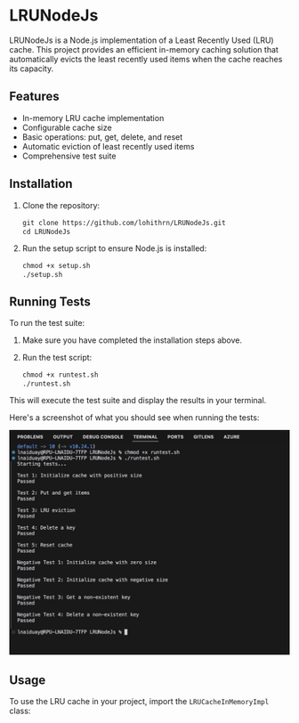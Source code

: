 # LRUNodeJs

LRUNodeJs is a Node.js implementation of a Least Recently Used (LRU) cache. This project provides an efficient in-memory caching solution that automatically evicts the least recently used items when the cache reaches its capacity.

## Features

- In-memory LRU cache implementation
- Configurable cache size
- Basic operations: put, get, delete, and reset
- Automatic eviction of least recently used items
- Comprehensive test suite

## Installation

1. Clone the repository:
   ```
   git clone https://github.com/lohithrn/LRUNodeJs.git
   cd LRUNodeJs
   ```

2. Run the setup script to ensure Node.js is installed:
   ```
   chmod +x setup.sh
   ./setup.sh
   ```

## Running Tests

To run the test suite:

1. Make sure you have completed the installation steps above.

2. Run the test script:
   ```
   chmod +x runtest.sh
   ./runtest.sh
   ```

This will execute the test suite and display the results in your terminal.

Here's a screenshot of what you should see when running the tests:

![Running Tests Screenshot](image.png)

## Usage

To use the LRU cache in your project, import the `LRUCacheInMemoryImpl` class:
